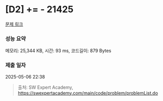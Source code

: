 # [D2] += - 21425 

[문제 링크](https://swexpertacademy.com/main/code/problem/problemDetail.do?contestProbId=AZD8K_UayDoDFAVs) 

### 성능 요약

메모리: 25,344 KB, 시간: 93 ms, 코드길이: 879 Bytes

### 제출 일자

2025-05-06 22:38



> 출처: SW Expert Academy, https://swexpertacademy.com/main/code/problem/problemList.do